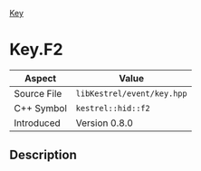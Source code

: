 [Key](index.md)
# Key.F2
| Aspect | Value |
| --- | --- |
| Source File | `libKestrel/event/key.hpp` |
| C++ Symbol | `kestrel::hid::f2` |
| Introduced | Version 0.8.0 |
## Description
